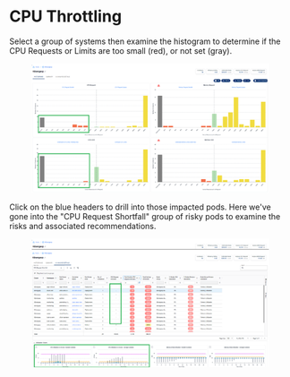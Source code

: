 # CPU Throttling

Select a group of systems then examine the histogram to determine if the CPU Requests or Limits are too small (red), or not set (gray).

<figure><img src="../../.gitbook/assets/image (37).png" alt=""><figcaption></figcaption></figure>

Click on the blue headers to drill into those impacted pods. Here we've gone into the "CPU Request Shortfall" group of risky pods to examine the risks and associated recommendations.

<figure><img src="../../.gitbook/assets/image (38).png" alt=""><figcaption></figcaption></figure>
